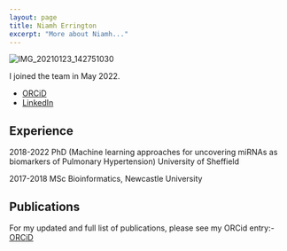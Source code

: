 ```yaml
---
layout: page
title: Niamh Errington
excerpt: "More about Niamh..."
---
```



![IMG_20210123_142751030](https://user-images.githubusercontent.com/44575854/194101945-86cbd802-bda5-4f1f-a26c-9bd2bc6e80a6.jpg)

I joined the team in May 2022.

- [ORCiD](https://orcid.org/0000-0001-6768-7394)
- [LinkedIn](https://www.linkedin.com/in/niamh-errington/)

## Experience

2018-2022 PhD (Machine learning approaches for uncovering miRNAs as biomarkers of Pulmonary Hypertension) University of Sheffield

2017-2018 MSc Bioinformatics, Newcastle University


## Publications

For my updated and full list of publications, please see my ORCid entry:-
[ORCiD](https://orcid.org/0000-0001-6768-7394)


